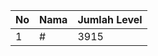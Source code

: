 | No | Nama            | Jumlah Level |
|----|-----------------|--------------|
| 1  | #    |    3915        |
